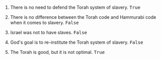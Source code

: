 ---
---

1. There is no need to defend the Torah system of slavery. <samp>True</samp>

2. There is no difference between the Torah code and Hammurabi code when it comes to slavery. <samp>False</samp>

3. Israel was not to have slaves. <samp>False</samp>

4. God's goal is to re-institute the Torah system of slavery. <samp>False</samp>

5. The Torah is good, but it is not optimal. <samp>True</samp>
